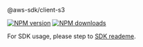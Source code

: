 @aws-sdk/client-s3

[![NPM version](https://img.shields.io/npm/v/@aws-sdk/client-s3/preview.svg)](https://www.npmjs.com/package/@aws-sdk/client-s3)
[![NPM downloads](https://img.shields.io/npm/dm/@aws-sdk/client-s3.svg)](https://www.npmjs.com/package/@aws-sdk/client-s3)

For SDK usage, please step to [SDK reademe](https://github.com/aws/aws-sdk-js-v3).
